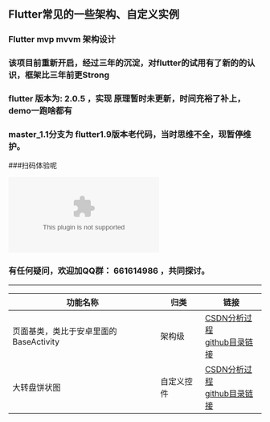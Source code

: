 ## Flutter常见的一些架构、自定义实例

###  Flutter mvp mvvm 架构设计

### 该项目前重新开启，经过三年的沉淀，对flutter的试用有了新的的认识，框架比三年前更Strong
### flutter 版本为: 2.0.5 ，实现 原理暂时未更新，时间充裕了补上，demo一跑啥都有
### master_1.1分支为 flutter1.9版本老代码，当时思维不全，现暂停维护。

###扫码体验呢

![image](https://raw.githubusercontent.com/385841539/flutter_BaseWidget/master/file/app-release.apk)




### 有任何疑问，欢迎加QQ群： 661614986 ，共同探讨。
--------------------------

|功能名称|归类|链接|
|------|-------|--------|
|页面基类，类比于安卓里面的BaseActivity|架构级|[CSDN分析过程](https://blog.csdn.net/iamdingruihaha/article/details/88319883)<br>[github目录链接](https://github.com/385841539/flutter_BaseWidget/blob/master/readme/READMEForBasePage.md)|
|大转盘饼状图|自定义控件|[CSDN分析过程](https://blog.csdn.net/iamdingruihaha/article/details/100828106)<br>[github目录链接](https://github.com/385841539/flutter_BaseWidget/tree/master_1.1/lib/widget/piechart)|
